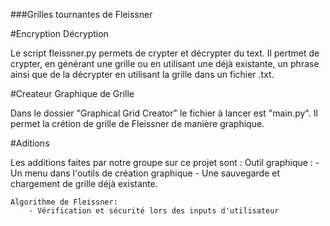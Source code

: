 ###Grilles tournantes de Fleissner

#Encryption Décryption

Le script fleissner.py permets de crypter et décrypter du text.
Il pertmet de crypter, en générant une grille ou en utilisant une déjà existante, un phrase ainsi que de la décrypter en utilisant la grille dans un fichier .txt.


#Createur Graphique de Grille

Dans le dossier "Graphical Grid Creator" le fichier à lancer est "main.py".
Il permet la crétion de grille de Fleissner de manière graphique.


#Aditions

Les additions faites par notre groupe sur ce projet sont :
	Outil graphique :
		- Un menu dans l'outils de création graphique
		- Une sauvegarde et chargement de grille déjà existante.

	Algorithme de Fleissner:
		- Vérification et sécurité lors des inputs d'utilisateur
